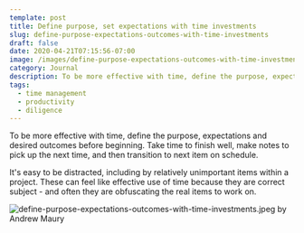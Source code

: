 ```yaml
---
template: post
title: Define purpose, set expectations with time investments
slug: define-purpose-expectations-outcomes-with-time-investments
draft: false
date: 2020-04-21T07:15:56-07:00
image: /images/define-purpose-expectations-outcomes-with-time-investments.jpeg
category: Journal
description: To be more effective with time, define the purpose, expectations and desired outcomes before beginning.
tags:
  - time management
  - productivity
  - diligence
---
```

To be more effective with time, define the purpose, expectations and desired outcomes before beginning. Take time to finish well, make notes to pick up the next time, and then transition to next item on schedule.

It's easy to be distracted, including by relatively unimportant items within a project. These can feel like effective use of time because they are correct subject - and often they are obfuscating the real items to work on.

![define-purpose-expectations-outcomes-with-time-investments.jpeg by Andrew Maury](/images/define-purpose-expectations-outcomes-with-time-investments.jpeg)
